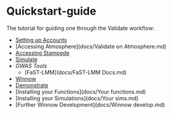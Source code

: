 # Quickstart-guide
The tutorial for guiding one through the Validate workflow:
* [Setting up Accounts](docs/Account-setup.md)
* [Accessing Atmosphere](docs/Validate on Atmosphere.md)
* [Accessing Stampede](docs/Stampede-guide.md)
* [Simulate](docs/Simulate.md)
* *GWAS Tools*
  * [FaST-LMM](docs/FaST-LMM Docs.md)
* [Winnow](docs/Winnow.md)
* [Demonstrate](docs/Demonstrate.md)
* [Installing your Functions](docs/Your functions.md)
* [Installing your Simulations](docs/Your sims.md)
* [Further Winnow Development](docs/Winnow develop.md)
